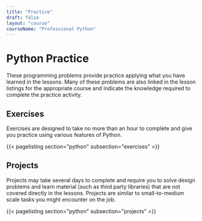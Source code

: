 ```yaml
---
title: "Practice"
draft: false
layout: "course"
courseName: "Professional Python"
---
```


# Python Practice

These programming problems provide practice applying what you have learned in the lessons.  Many of these problems are also linked in the lesson listings for the appropriate course and indicate the knowledge required to complete the practice activity.

## Exercises

Exercises are designed to take no more than an hour to complete and give you practice using various features of Python.

{{< pagelisting section="python" subsection="exercises" >}}

## Projects

Projects may take several days to complete and require you to solve design problems and learn material (such as third party libraries) that are not covered directly in the lessons.  Projects are similar to small-to-medium scale tasks you might encounter on the job.

{{< pagelisting section="python" subsection="projects" >}}
